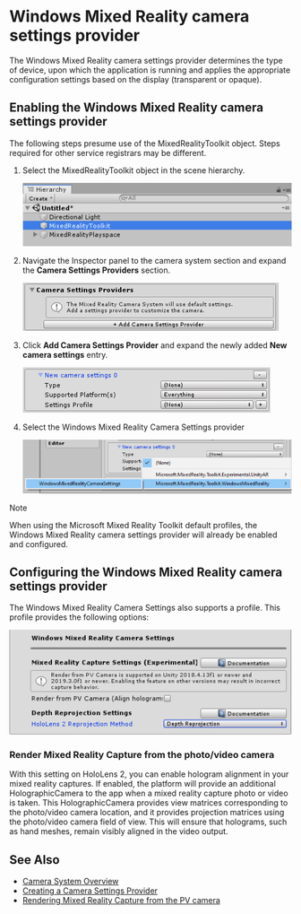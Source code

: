 # Windows Mixed Reality camera settings provider

The Windows Mixed Reality camera settings provider determines the type of device, upon which the application is running and applies the appropriate configuration settings based on the display (transparent or opaque).

## Enabling the Windows Mixed Reality camera settings provider

The following steps presume use of the MixedRealityToolkit object. Steps required for other service registrars may be different.

1. Select the MixedRealityToolkit object in the scene hierarchy.

    ![MRTK Configured Scene Hierarchy](../Images/MRTK_ConfiguredHierarchy.png)

2. Navigate the Inspector panel to the camera system section and expand the **Camera Settings Providers** section.

    ![Expand settings providers](../Images/CameraSystem/ExpandProviders.png)

3. Click **Add Camera Settings Provider** and expand the newly added **New camera settings** entry.

    ![Expand new settings provider](../Images/CameraSystem/ExpandNewProvider.png)

4. Select the Windows Mixed Reality Camera Settings provider

    ![Select Windows Mixed Reality settings provider](../Images/CameraSystem/SelectWindowsMixedRealitySettings.png)

> [!NOTE]
> When using the Microsoft Mixed Reality Toolkit default profiles, the Windows Mixed Reality camera settings provider will already be enabled and configured.

## Configuring the Windows Mixed Reality camera settings provider

The Windows Mixed Reality Camera Settings also supports a profile. This profile provides the following options:

![Windows Mixed Reality camera settings configuration](../Images/CameraSystem/WMRCameraSettingsProfile.png)

### Render Mixed Reality Capture from the photo/video camera

With this setting on HoloLens 2, you can enable hologram alignment in your mixed reality captures. If enabled, the platform will provide an additional HolographicCamera to the app when a mixed reality capture photo or video is taken. This HolographicCamera provides view matrices corresponding to the photo/video camera location, and it provides projection matrices using the photo/video camera field of view. This will ensure that holograms, such as hand meshes, remain visibly aligned in the video output.

## See Also

- [Camera System Overview](CameraSystemOverview.md)
- [Creating a Camera Settings Provider](CreateSettingsProvider.md)
- [Rendering Mixed Reality Capture from the PV camera](https://docs.microsoft.com/windows/mixed-reality/mixed-reality-capture-for-developers#render-from-the-pv-camera-opt-in)
